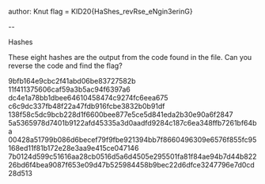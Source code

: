author: Knut
flag = KID20{HaShes_revRse_eNgin3erinG} 

--

Hashes

These eight hashes are the output from the code found in the file. 
Can you reverse the code and find the flag?

9bfb164e9cbc2f41abd06be83727582b
11f411375606caf59a3b5ac94f6397a6
dc4e1a78bb1dbee64610458474c9274fc6eea675
c6c9dc337fb48f22a47fdb916fcbe3832b0b91df
138f58c5dc9bcb228d1f6600bee877e5ce5d841eda2b30e90a6f2847
5a5365978d7401b9122afd45335a3d0aadfd9284c187c6ea348ffb7261bf64ba
00428a51799b086d6becef79f9fbe921394bb7f8660496309e6576f855fc95168ed11f81b172e28e3aa9e415ce047146
7b0124d599c51616aa28cb0516d5a6d4505e295501fa81f84ae94b7d44b82226bd6f4bea9087f653e09d47b525984458b9bec22d6dfce3247796e7d0cd28d513

